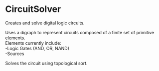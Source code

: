 # CircuitSolver
Creates and solve digital logic circuits.  

Uses a digraph to represent circuits composed of a finite set of primitive elements.  
Elements currently include:  
-Logic Gates (AND, OR, NAND)  
-Sources  

Solves the circuit using topological sort.
